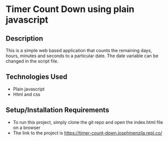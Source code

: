 # Timer Count Down using plain javascript

## Description

This is a simple web based application that counts the remaining days, hours, minutes and seconds to a particular date. The date variable can be changed in the script file.

## Technologies Used

- Plain javascript
- Html and css

## Setup/Installation Requirements

- To run this project, simply clone the git repo and open the index.html file on a browser
- The link to the project is https://timer-count-down.josphinenzila.repl.co/

